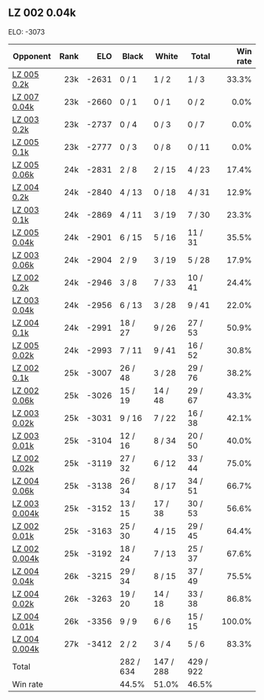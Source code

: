 ## LZ 002 0.04k ##

ELO: -3073

Opponent | Rank | ELO | Black | White | Total | Win rate
---------|-----:|----:|-------|-------|-------|-------:
[LZ 005 0.2k](LZ%20005%200.2k.md) | 23k | -2631 | 0 / 1 | 1 / 2 | 1 / 3 | 33.3%
[LZ 007 0.04k](LZ%20007%200.04k.md) | 23k | -2660 | 0 / 1 | 0 / 1 | 0 / 2 | 0.0%
[LZ 003 0.2k](LZ%20003%200.2k.md) | 23k | -2737 | 0 / 4 | 0 / 3 | 0 / 7 | 0.0%
[LZ 005 0.1k](LZ%20005%200.1k.md) | 23k | -2777 | 0 / 3 | 0 / 8 | 0 / 11 | 0.0%
[LZ 005 0.06k](LZ%20005%200.06k.md) | 24k | -2831 | 2 / 8 | 2 / 15 | 4 / 23 | 17.4%
[LZ 004 0.2k](LZ%20004%200.2k.md) | 24k | -2840 | 4 / 13 | 0 / 18 | 4 / 31 | 12.9%
[LZ 003 0.1k](LZ%20003%200.1k.md) | 24k | -2869 | 4 / 11 | 3 / 19 | 7 / 30 | 23.3%
[LZ 005 0.04k](LZ%20005%200.04k.md) | 24k | -2901 | 6 / 15 | 5 / 16 | 11 / 31 | 35.5%
[LZ 003 0.06k](LZ%20003%200.06k.md) | 24k | -2904 | 2 / 9 | 3 / 19 | 5 / 28 | 17.9%
[LZ 002 0.2k](LZ%20002%200.2k.md) | 24k | -2946 | 3 / 8 | 7 / 33 | 10 / 41 | 24.4%
[LZ 003 0.04k](LZ%20003%200.04k.md) | 24k | -2956 | 6 / 13 | 3 / 28 | 9 / 41 | 22.0%
[LZ 004 0.1k](LZ%20004%200.1k.md) | 24k | -2991 | 18 / 27 | 9 / 26 | 27 / 53 | 50.9%
[LZ 005 0.02k](LZ%20005%200.02k.md) | 24k | -2993 | 7 / 11 | 9 / 41 | 16 / 52 | 30.8%
[LZ 002 0.1k](LZ%20002%200.1k.md) | 25k | -3007 | 26 / 48 | 3 / 28 | 29 / 76 | 38.2%
[LZ 002 0.06k](LZ%20002%200.06k.md) | 25k | -3026 | 15 / 19 | 14 / 48 | 29 / 67 | 43.3%
[LZ 003 0.02k](LZ%20003%200.02k.md) | 25k | -3031 | 9 / 16 | 7 / 22 | 16 / 38 | 42.1%
[LZ 003 0.01k](LZ%20003%200.01k.md) | 25k | -3104 | 12 / 16 | 8 / 34 | 20 / 50 | 40.0%
[LZ 002 0.02k](LZ%20002%200.02k.md) | 25k | -3119 | 27 / 32 | 6 / 12 | 33 / 44 | 75.0%
[LZ 004 0.06k](LZ%20004%200.06k.md) | 25k | -3138 | 26 / 34 | 8 / 17 | 34 / 51 | 66.7%
[LZ 003 0.004k](LZ%20003%200.004k.md) | 25k | -3152 | 13 / 15 | 17 / 38 | 30 / 53 | 56.6%
[LZ 002 0.01k](LZ%20002%200.01k.md) | 25k | -3163 | 25 / 30 | 4 / 15 | 29 / 45 | 64.4%
[LZ 002 0.004k](LZ%20002%200.004k.md) | 25k | -3192 | 18 / 24 | 7 / 13 | 25 / 37 | 67.6%
[LZ 004 0.04k](LZ%20004%200.04k.md) | 26k | -3215 | 29 / 34 | 8 / 15 | 37 / 49 | 75.5%
[LZ 004 0.02k](LZ%20004%200.02k.md) | 26k | -3263 | 19 / 20 | 14 / 18 | 33 / 38 | 86.8%
[LZ 004 0.01k](LZ%20004%200.01k.md) | 26k | -3356 | 9 / 9 | 6 / 6 | 15 / 15 | 100.0%
[LZ 004 0.004k](LZ%20004%200.004k.md) | 27k | -3412 | 2 / 2 | 3 / 4 | 5 / 6 | 83.3%
Total | | | 282 / 634 | 147 / 288 | 429 / 922 | 
Win rate| | | 44.5% | 51.0% | 46.5% | 
